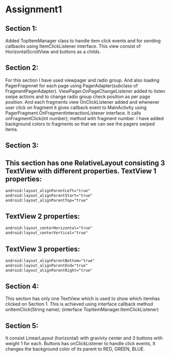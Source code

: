 # Assignment1

Section 1:
-------
Added TopItemManager class to handle item click events and for sending callbacks using ItemClickListener interface.
This view consist of HorizontalScrollView and buttons as a childs.

Section 2:
-------
For this section I have used viewpager and radio group. And also loading PagerFragmnet for each page using PagerAdapter(subclass of FragmentPagerAdapter).
ViewPager.OnPageChangeListener added to listen swipe actions and to change radio group check position as per page position.
And each fragments view OnClickListener added and whenever user click on fragment it gives callback event to MainActivity using PagerFragment.OnFragmentInteractionListener interface.
It calls onFragmentClick(int number); method with fragment number.
I have added background colors to fragments so that we can see the pagers swiped items.

Section 3:
-------
This section has one RelativeLayout consisting 3 TextView with different properties. 
TextView 1 properties:
-----
```XML
android:layout_alignParentLeft="true"
android:layout_alignParentStart="true"
android:layout_alignParentTop="true"
```
  TextView 2 properties:
-----
```XML
android:layout_centerHorizontal="true"
android:layout_centerVertical="true"
```
  TextView 3 properties:
-----
```XML  
android:layout_alignParentBottom="true"
android:layout_alignParentEnd="true"
android:layout_alignParentRight="true"
```
Section 4:
-------
This section has only one TextView which is used to show which itemhas clicked on Section 1.
This is achieved using interface callback method onItemClick(String name); (interface TopItemManager.ItemClickListener)

Section 5:
-------
It consist LinearLayout (horizontal) with gravivty center and 3 buttons with weight 1 for each.
Buttons has onClickListener to handle click events, It changes the background color of its parent to RED, GREEN, BLUE.
  
